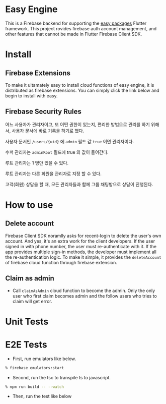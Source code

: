 # Easy Engine


This is a Firebase backend for supporting the [easy packages](https://github.com/thruthesky/easy_frame) Flutter framework. This project rovides firebase auth account management, and other features that cannot be made in Flutter Firebase Client SDK.

# Install



## Firebase Extensions

To make it ultamately easy to install cloud functions of easy engine, it is distributed as firebase extensions. You can simply click the link below and begin to install with easy.


## Firebase Security Rules

어느 사용자가 관리자이고, 또 어떤 권한이 있는지, 편리한 방법으로 관리를 하기 위해서, 사용자 문서에 바로 기록을 하기로 했다.

사용자 문서인 `/users/{uid}` 에 `admin` 필드 값 `true` 이면 관리자이다.

수퍼 관리자는 `adminRoot` 필드에 true 의 값이 들어간다.

루트 관리자는 1 명만 있을 수 있다.

루트 관리자는 다른 회원을 관리자로 지정 할 수 있다.

고객(회원) 상담을 할 때, 모든 관리자들과 함께 그룹 채팅방으로 상담이 진행된다.



# How to use

## Delete account

Firebase Client SDK noramlly asks for recent-login to delete the user's own account. And yes, it's an extra work for the client developers. If the user signed in with phone number, the user must re-authenticate with it. If the app provides multiple sign-in methods, the developer must implement all the re-authentication logic. To make it simple, it provides the `deleteAccount` of firebase cloud function through firebase extension.




## Claim as admin

- Call `claimAsAdmin` cloud function to become the admin. Only the only user who first claim becomes admin and the follow users who tries to claim will get error.



# Unit Tests

# E2E Tests

- First, run emulators like below.

```sh
% firebase emulators:start
```

- Second, run the tsc to transpile ts to javascript.

```sh
% npm run build -- --watch
```

- Then, run the test like below

```sh
```